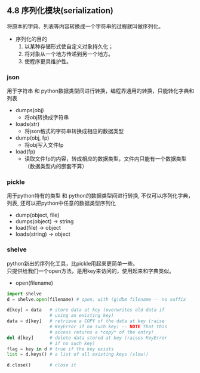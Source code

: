## 4.8 序列化模块(serialization)
将原本的字典、列表等内容转换成一个字符串的过程就叫做序列化。  
- 序列化的目的
	1. 以某种存储形式使自定义对象持久化；
	2. 将对象从一个地方传递到另一个地方。
	3. 使程序更具维护性。

### json
用于字符串 和 python数据类型间进行转换，编程界通用的转换，只能转化字典和列表
- dumps(obj)
	- 将obj转换成字符串
- loads(str)
	- 将json格式的字符串转换成相应的数据类型
- dump(obj, fp)
	- 将obj写入文件fp
- load(fp)
	- 读取文件fp的内容，转成相应的数据类型，文件内只能有一个数据类型（数据类型内的嵌套不算）

### pickle
用于python特有的类型 和 python的数据类型间进行转换, 不仅可以序列化字典，列表, 还可以把python中任意的数据类型序列化  
- dump(object, file)
- dumps(object) -> string
- load(file) -> object
- loads(string) -> object

### shelve
python新出的序列化工具，比pickle用起来更简单一些。  
只提供给我们一个open方法，是用key来访问的，使用起来和字典类似。 
- open(filename)
```python
import shelve
d = shelve.open(filename) # open, with (g)dbm filename -- no suffix

d[key] = data   # store data at key (overwrites old data if
           	 	# using an existing key)
data = d[key]   # retrieve a COPY of the data at key (raise
            	# KeyError if no such key) -- NOTE that this
            	# access returns a *copy* of the entry!
del d[key]      # delete data stored at key (raises KeyError
            	# if no such key)
flag = key in d # true if the key exists
list = d.keys() # a list of all existing keys (slow!)

d.close()       # close it
```
